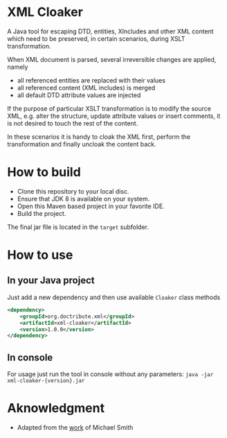 XML Cloaker
===========

A Java tool for escaping DTD, entities, XIncludes and other XML content which
need to be preserved, in certain scenarios, during XSLT transformation.

When XML document is parsed, several irreversible changes are applied, namely
* all referenced entities are replaced with their values
* all referenced content (XML includes) is merged
* all default DTD attribute values are injected

If the purpose of particular XSLT transformation is to modify the source XML,
e.g. alter the structure, update attribute values or insert comments, it is
not desired to touch the rest of the content.

In these scenarios it is handy to cloak the XML first, perform the transformation
and finally uncloak the content back.

How to build
============
* Clone this repository to your local disc.
* Ensure that JDK 8 is available on your system.
* Open this Maven based project in your favorite IDE.
* Build the project.

The final jar file is located in the `target` subfolder.

How to use
==========
In your Java project
--------------------
Just add a new dependency and then use available `Cloaker` class methods
```xml
<dependency>
    <groupId>org.doctribute.xml</groupId>
    <artifactId>xml-cloaker</artifactId>
    <version>1.0.0</version>
</dependency>
```

In console
----------
For usage just run the tool in console without any parameters:
`java -jar xml-cloaker-{version}.jar`

Aknowledgment
=============
* Adapted from the [work](https://sourceforge.net/p/docbook/code/HEAD/tree/trunk/contrib/tools/cloak/cloak) of Michael Smith